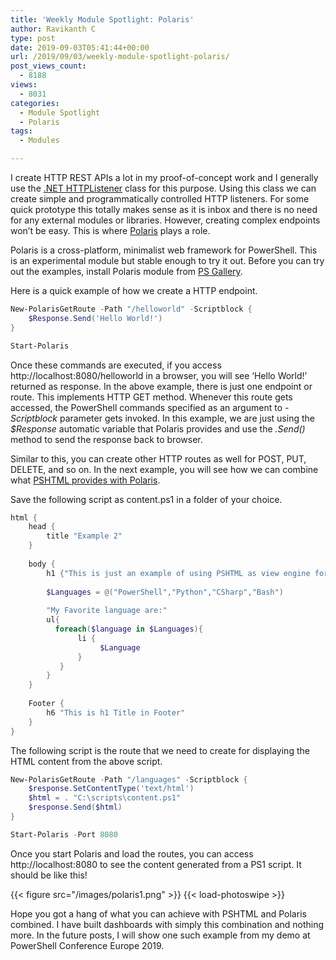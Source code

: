 ```yaml
---
title: 'Weekly Module Spotlight: Polaris'
author: Ravikanth C
type: post
date: 2019-09-03T05:41:44+00:00
url: /2019/09/03/weekly-module-spotlight-polaris/
post_views_count:
  - 8188
views:
  - 8031
categories:
  - Module Spotlight
  - Polaris
tags:
  - Modules

---
```

I create HTTP REST APIs a lot in my proof-of-concept work and I generally use the [.NET HTTPListener](https://docs.microsoft.com/en-us/dotnet/api/system.net.httplistener?view=netframework-4.8) class for this purpose. Using this class we can create simple and programmatically controlled HTTP listeners. For some quick prototype this totally makes sense as it is inbox and there is no need for any external modules or libraries. However, creating complex endpoints won&#8217;t be easy. This is where [Polaris](https://github.com/PowerShell/Polaris) plays a role. 

Polaris is a cross-platform, minimalist web framework for PowerShell. This is an experimental module but stable enough to try it out. Before you can try out the examples, install Polaris module from [PS Gallery](https://www.powershellgallery.com/packages/Polaris/).

Here is a quick example of how we create a HTTP endpoint.

```powershell
New-PolarisGetRoute -Path "/helloworld" -Scriptblock {
    $Response.Send('Hello World!')
}

Start-Polaris
```

Once these commands are executed, if you access http://localhost:8080/helloworld in a browser, you will see &#8216;Hello World!&#8217; returned as response. In the above example, there is just one endpoint or route. This implements HTTP GET method. Whenever this route gets accessed, the PowerShell commands specified as an argument to _-Scriptblock_ parameter gets invoked. In this example, we are just using the _$Response_ automatic variable that Polaris provides and use the _.Send()_ method to send the response back to browser.

Similar to this, you can create other HTTP routes as well for POST, PUT, DELETE, and so on. In the next example, you will see how we can combine what [PSHTML provides with Polaris](https://www.powershellmagazine.com/2019/08/21/weekly-module-spotlight-pshtml/). 

Save the following script as content.ps1 in a folder of your choice.

```powershell
html {
    head {
        title "Example 2"
    }
    
    body {
        h1 {"This is just an example of using PSHTML as view engine for Polaris"}
    
        $Languages = @("PowerShell","Python","CSharp","Bash")
    
        "My Favorite language are:"
        ul{
          foreach($language in $Languages){
               li {
                    $Language
               }
           }
        }
    }
    
    Footer {
        h6 "This is h1 Title in Footer"
    }
}
```

The following script is the route that we need to create for displaying the HTML content from the above script.

```powershell
New-PolarisGetRoute -Path "/languages" -Scriptblock {
    $response.SetContentType('text/html')
    $html = . "C:\scripts\content.ps1"
    $response.Send($html)
}

Start-Polaris -Port 8080
```

Once you start Polaris and load the routes, you can access http://localhost:8080 to see the content generated from a PS1 script. It should be like this!

{{< figure src="/images/polaris1.png" >}} {{< load-photoswipe >}}

Hope you got a hang of what you can achieve with PSHTML and Polaris combined. I have built dashboards with simply this combination and nothing more. In the future posts, I will show one such example from my demo at PowerShell Conference Europe 2019.